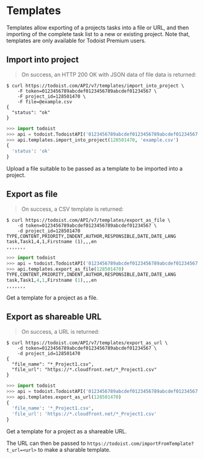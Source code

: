 # Templates

Templates allow exporting of a projects tasks into a file or URL, and then importing of the complete task list to a new or existing project.  Note that, templates are only available for Todoist Premium users.

## Import into project

> On success, an HTTP 200 OK with JSON data of file data is returned:

```shell
$ curl https://todoist.com/API/v7/templates/import_into_project \
    -F token=0123456789abcdef0123456789abcdef01234567 \
    -F project_id=128501470 \
    -F file=@example.csv
{
  "status": "ok"
}
```

```python
>>> import todoist
>>> api = todoist.TodoistAPI('0123456789abcdef0123456789abcdef01234567')
>>> api.templates.import_into_project(128501470, 'example.csv')
{
  'status': 'ok'
}

```

Upload a file suitable to be passed as a template to be imported into a project.


## Export as file

> On success, a CSV template is returned:

```shell
$ curl https://todoist.com/API/v7/templates/export_as_file \
    -d token=0123456789abcdef0123456789abcdef01234567 \
    -d project_id=128501470
TYPE,CONTENT,PRIORITY,INDENT,AUTHOR,RESPONSIBLE,DATE,DATE_LANG
task,Task1,4,1,Firstname (1),,,en
,,,,,,,
```

```python
>>> import todoist
>>> api = todoist.TodoistAPI('0123456789abcdef0123456789abcdef01234567')
>>> api.templates.export_as_file(128501470)
TYPE,CONTENT,PRIORITY,INDENT,AUTHOR,RESPONSIBLE,DATE,DATE_LANG
task,Task1,4,1,Firstname (1),,,en
,,,,,,,
```

Get a template for a project as a file.

## Export as shareable URL

> On success, a URL is returned:

```shell
$ curl https://todoist.com/API/v7/templates/export_as_url \
    -d token=0123456789abcdef0123456789abcdef01234567 \
    -d project_id=128501470
{
  "file_name": "*_Project1.csv",
  "file_url": "https://*.cloudfront.net/*_Project1.csv"
}
```

```python
>>> import todoist
>>> api = todoist.TodoistAPI('0123456789abcdef0123456789abcdef01234567')
>>> api.templates.export_as_url(128501470)
{
  'file_name': '*_Project1.csv',
  'file_url': 'https://*.cloudfront.net/*_Project1.csv'
}

```

Get a template for a project as a shareable URL.

The URL can then be passed to `https://todoist.com/importFromTemplate?t_url=<url>` to make a sharable template.
